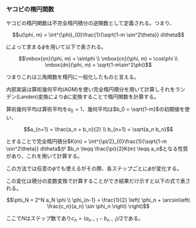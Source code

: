 ### ヤコビの楕円関数
ヤコビの楕円関数は不完全楕円積分の逆関数として定義される。つまり、
```math
u(\phi, m) = \int^{\phi}_{0}\frac{1}{\sqrt{1-m \sin^2\theta}} d\theta
```
によって求まる$\phi$を用いて以下で表される。
```math
\mbox{sn}(\phi, m) = \sin\phi \\
\mbox{cn}(\phi, m) = \cos\phi \\
\mbox{dn}(\phi, m) = \sqrt{1-m\sin^2\phi}
```

つまりこれは三角関数を楕円に一般化したものと言える。

内部実装は算術幾何平均(AGM)を使い完全楕円積分を用いて計算しそれをランデン(Landen)変換により$\phi$に変換することで楕円関数を計算する。

算術幾何平均は算術平均を$a_0 = 1$、幾何平均は$b_0 = \sqrt{1-m}$の初期値を使い、
```math
a_{n+1} = \frac{a_n + b_n}{2} \\
b_{n+1} = \sqrt{a_n b_n}
```
とすることで完全楕円積分$K(m) = \int^{\pi/2}_{0}\frac{1}{\sqrt{1-m \sin^2\theta}} d\theta$が
$b_n \leqq \frac{\pi}{2}K(m) \leqq a_n$となる性質があり、これを用いて計算する。

この方法では任意の$\phi$でも使えるがその際、各ステップごとに$\phi$が変化する。

この変化は積分の変数変換で計算することができ結果だけ示すと以下の式で表される。
```math
\phi_N = 2^N a_N \phi \\
\phi_{n-1} = \frac{1}{2} \left( \phi_n + \arcsin\left( \frac{c_n}{a_n} \sin \phi_n \right) \right)
```
ここで$N$はステップ数であり$c_n = (a_{n-1} - b_{n-1})/2$である。
